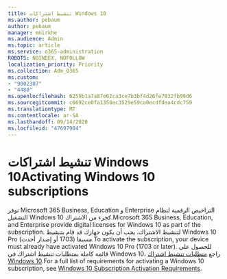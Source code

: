 ```yaml
---
title: تنشيط اشتراكات Windows 10
ms.author: pebaum
author: pebaum
manager: mnirkhe
ms.audience: Admin
ms.topic: article
ms.service: o365-administration
ROBOTS: NOINDEX, NOFOLLOW
localization_priority: Priority
ms.collection: Adm_O365
ms.custom:
- "9002307"
- "4480"
ms.openlocfilehash: 6259b1a7a87e62ca3ce7b3bf4d26fe7832fb99d6
ms.sourcegitcommit: c6692ce0fa1358ec3529e59ca0ecdfdea4cdc759
ms.translationtype: MT
ms.contentlocale: ar-SA
ms.lasthandoff: 09/14/2020
ms.locfileid: "47697904"
---
```

# <a name="activating-windows-10-subscriptions"></a><span data-ttu-id="4388d-102">تنشيط اشتراكات Windows 10</span><span class="sxs-lookup"><span data-stu-id="4388d-102">Activating Windows 10 subscriptions</span></span>

<span data-ttu-id="4388d-103">توفر Microsoft 365 Business, Education و Enterprise التراخيص الرقمية لنظام التشغيل Windows 10 كجزء من الاشتراك.</span><span class="sxs-lookup"><span data-stu-id="4388d-103">Microsoft 365 Business, Education, and Enterprise provide digital licenses for Windows 10 as part of the subscription.</span></span> <span data-ttu-id="4388d-104">لتنشيط الاشتراك، يجب أن يكون جهازك قد قام بتنشيط Windows 10 Pro مسبقا (1703 أو إصدار أحدث).</span><span class="sxs-lookup"><span data-stu-id="4388d-104">To activate the subscription, your device must already have activated Windows 10 Pro (1703 or later).</span></span> <span data-ttu-id="4388d-105">للحصول علي قائمة كاملة بمتطلبات تنشيط اشتراك في Windows 10، راجع [متطلبات تنشيط اشتراك Windows 10](https://docs.microsoft.com/windows/deployment/windows-10-subscription-activation#requirements).</span><span class="sxs-lookup"><span data-stu-id="4388d-105">For a full list of requirements for activating a Windows 10 subscription, see [Windows 10 Subscription Activation Requirements](https://docs.microsoft.com/windows/deployment/windows-10-subscription-activation#requirements).</span></span>

